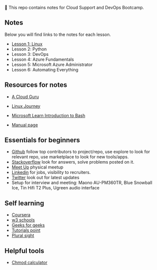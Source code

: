
:blue_book: This repo contains notes for Cloud Support and DevOps Bootcamp. 

## Notes
Below you will find links to the notes for each lesson.

* [Lesson 1: Linux](1_Linux.md)
* Lesson 2: Python
* Lesson 3: DevOps
* Lesson 4: Azure Fundamentals
* Lesson 5: Microsoft Azure Administrator
* Lesson 6: Automating Everything

## Resources for notes
- [A Cloud Guru](https://acloudguru.com/)

- [Linux Journey](https://linuxjourney.com/)

- [Microsoft Learn Introduction to Bash](https://docs.microsoft.com/en-us/learn/modules/bash-introduction/)

- [Manual page](https://man7.org/index.html)

## Essentials for beginners 

- [Github](https://github.com/) follow top contributors to project/repo, use explore to look for relevant repo, use marketplace to look for new tools/apps.  
- [Stackoverflow](https://stackoverflow.com/) look for answers, solve problems posted on it. 
- [Meet Up](https://www.meetup.com/topics/software-engineering) physical meetup
- [Linkedin](https://www.linkedin.com) for jobs, visibility to recruiters.
- [Twitter](https://twitter.com/) look out for latest updates
- Setup for interview and meeting: Maono AU-PM360TR, Blue Snowball Ice, Tin Hifi T2 Plus, Ugreen audio interface


## Self learning 

- [Coursera](https://www.coursera.org/) 
- [w3 schools](https://www.w3schools.com)
- [Geeks for geeks](https://www.geeksforgeeks.org)
- [Tutorials point](http://tutorialspoint.com)
- [Plural sight](https://www.pluralsight.com)

## Helpful tools

- [Chmod calculator](https://chmod-calculator.com/)

